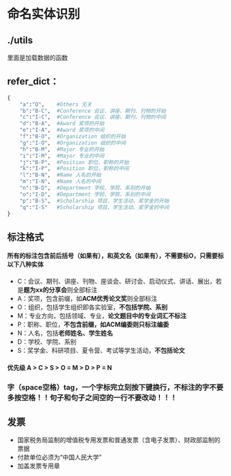 # 命名实体识别
## ./utils
里面是加载数据的函数
## refer_dict：
```python
{
    "a":"O",    #Others 无关
    "b":"B-C",  #Conference 会议、讲座、期刊、刊物的开始
    "c":"I-C",  #Conference 会议、讲座、期刊、刊物的中间
    "d":"B-A",  #Award 奖项的开始
    "e":"I-A",  #Award 奖项的中间
    "f":"B-O",  #Organization 组织的开始
    "g":"I-O",  #Organization 组织的中间
    "h":"B-M",  #Major 专业的开始   
    "i":"I-M",  #Major 专业的中间
    "j":"B-P",  #Position 职位、职称的开始
    "k":"I-P",  #Position 职位、职称的中间
    "l":"B-N",  #Name 人名的开始
    "m":"I-N",  #Name 人名的中间
    "n":"B-D",  #Department 学校、学院、系别的开始
    "o":"I-D",  #Department 学校、学院、系别的中间
    "p":"B-S",  #Scholarship 项目、学生活动、奖学金的开始
    "q":"I-S"   #Scholarship 项目、学生活动、奖学金的中间
}
```
## 标注格式
#### 所有的标注包含前后括号（如果有），和英文名（如果有），不需要标O，只需要标以下八种实体
- C：会议、期刊、讲座、刊物、座谈会、研讨会、启动仪式、讲话、展出，若是**题为xx的分享会**则全部标注
- A：奖项，包含前缀，如**ACM优秀论文奖**则全部标注
- O：组织，包括学生组织即各实验室，**不包括学院、系别**
- M：专业方向，包括领域、专业，**论文题目中的专业词汇不标注**
- P：职称、职位，**不包含前缀，如ACM编委则只标注编委**
- N：人名，包括**老师姓名、学生姓名**
- D：学校、学院、系别
- S：奖学金、科研项目、夏令营、考试等学生活动，**不包括论文**

#### 优先级 A > C > S > O = M > D > P = N

### 字（space空格）tag，一个字标完立刻按下键换行，不标注的字不要多按空格！！句子和句子之间空的一行不要改动！！！

## 发票
- 国家税务局监制的增值税专用发票和普通发票（含电子发票）、财政部监制的票据
- 付款单位必须为“中国人民大学”
- 加盖发票专用章
